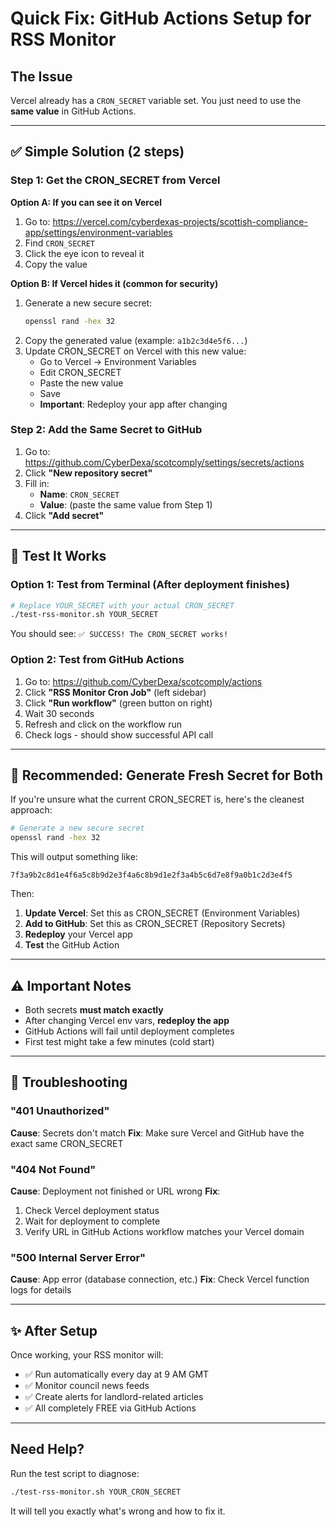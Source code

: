 # Quick Fix: GitHub Actions Setup for RSS Monitor

## The Issue
Vercel already has a `CRON_SECRET` variable set. You just need to use the **same value** in GitHub Actions.

---

## ✅ Simple Solution (2 steps)

### **Step 1: Get the CRON_SECRET from Vercel**

**Option A: If you can see it on Vercel**
1. Go to: https://vercel.com/cyberdexas-projects/scottish-compliance-app/settings/environment-variables
2. Find `CRON_SECRET`
3. Click the eye icon to reveal it
4. Copy the value

**Option B: If Vercel hides it (common for security)**
1. Generate a new secure secret:
   ```bash
   openssl rand -hex 32
   ```
2. Copy the generated value (example: `a1b2c3d4e5f6...`)
3. Update CRON_SECRET on Vercel with this new value:
   - Go to Vercel → Environment Variables
   - Edit CRON_SECRET
   - Paste the new value
   - Save
   - **Important**: Redeploy your app after changing

### **Step 2: Add the Same Secret to GitHub**

1. Go to: https://github.com/CyberDexa/scotcomply/settings/secrets/actions
2. Click **"New repository secret"**
3. Fill in:
   - **Name**: `CRON_SECRET`
   - **Value**: (paste the same value from Step 1)
4. Click **"Add secret"**

---

## 🧪 Test It Works

### **Option 1: Test from Terminal** (After deployment finishes)

```bash
# Replace YOUR_SECRET with your actual CRON_SECRET
./test-rss-monitor.sh YOUR_SECRET
```

You should see: `✅ SUCCESS! The CRON_SECRET works!`

### **Option 2: Test from GitHub Actions**

1. Go to: https://github.com/CyberDexa/scotcomply/actions
2. Click **"RSS Monitor Cron Job"** (left sidebar)
3. Click **"Run workflow"** (green button on right)
4. Wait 30 seconds
5. Refresh and click on the workflow run
6. Check logs - should show successful API call

---

## 🔐 Recommended: Generate Fresh Secret for Both

If you're unsure what the current CRON_SECRET is, here's the cleanest approach:

```bash
# Generate a new secure secret
openssl rand -hex 32
```

This will output something like:
```
7f3a9b2c8d1e4f6a5c8b9d2e3f4a6c8b9d1e2f3a4b5c6d7e8f9a0b1c2d3e4f5
```

Then:
1. **Update Vercel**: Set this as CRON_SECRET (Environment Variables)
2. **Add to GitHub**: Set this as CRON_SECRET (Repository Secrets)
3. **Redeploy** your Vercel app
4. **Test** the GitHub Action

---

## ⚠️ Important Notes

- Both secrets **must match exactly**
- After changing Vercel env vars, **redeploy the app**
- GitHub Actions will fail until deployment completes
- First test might take a few minutes (cold start)

---

## 🐛 Troubleshooting

### "401 Unauthorized"
**Cause**: Secrets don't match
**Fix**: Make sure Vercel and GitHub have the exact same CRON_SECRET

### "404 Not Found"
**Cause**: Deployment not finished or URL wrong
**Fix**: 
1. Check Vercel deployment status
2. Wait for deployment to complete
3. Verify URL in GitHub Actions workflow matches your Vercel domain

### "500 Internal Server Error"
**Cause**: App error (database connection, etc.)
**Fix**: Check Vercel function logs for details

---

## ✨ After Setup

Once working, your RSS monitor will:
- ✅ Run automatically every day at 9 AM GMT
- ✅ Monitor council news feeds
- ✅ Create alerts for landlord-related articles
- ✅ All completely FREE via GitHub Actions

---

## Need Help?

Run the test script to diagnose:
```bash
./test-rss-monitor.sh YOUR_CRON_SECRET
```

It will tell you exactly what's wrong and how to fix it.
